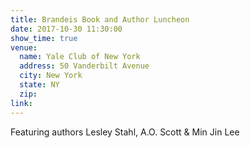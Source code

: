 ```yaml
---
title: Brandeis Book and Author Luncheon
date: 2017-10-30 11:30:00
show_time: true
venue:
  name: Yale Club of New York
  address: 50 Vanderbilt Avenue
  city: New York
  state: NY
  zip:
link:
---
```



Featuring authors Lesley Stahl, A.O. Scott & Min Jin Lee